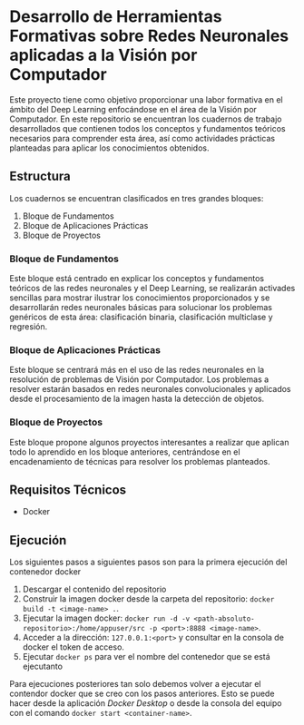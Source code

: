 # Desarrollo de Herramientas Formativas sobre Redes Neuronales aplicadas a la Visión por Computador

Este proyecto tiene como objetivo proporcionar una labor formativa en el ámbito del Deep Learning enfocándose
en el área de la Visión por Computador. En este repositorio se encuentran los cuadernos de trabajo desarrollados
que contienen todos los conceptos y fundamentos teóricos necesarios para comprender esta área, así como actividades
prácticas planteadas para aplicar los conocimientos obtenidos.

## Estructura
Los cuadernos se encuentran clasificados en tres grandes bloques:
1. Bloque de Fundamentos
2. Bloque de Aplicaciones Prácticas
3. Bloque de Proyectos

### Bloque de Fundamentos
Este bloque está centrado en explicar los conceptos y fundamentos teóricos de las redes neuronales y el Deep Learning,
se realizarán activades sencillas para mostrar ilustrar los conocimientos proporcionados y se desarrollarán redes
neuronales básicas para solucionar los problemas genéricos de esta área: clasificación binaria, clasificación multiclase
y regresión.

### Bloque de Aplicaciones Prácticas
Este bloque se centrará más en el uso de las redes neuronales en la resolución de problemas de Visión por Computador. Los
problemas a resolver estarán basados en redes neuronales convolucionales y aplicados desde el procesamiento de la imagen
hasta la detección de objetos.

### Bloque de Proyectos
Este bloque propone algunos proyectos interesantes a realizar que aplican todo lo aprendido en los bloque anteriores,
centrándose en el encadenamiento de técnicas para resolver los problemas planteados.

## Requisitos Técnicos
- Docker

## Ejecución
Los siguientes pasos a siguientes pasos son para la primera ejecución del contenedor docker

1. Descargar el contenido del repositorio
2. Construir la imagen docker desde la carpeta del repositorio: `docker build -t <image-name> .`.
3. Ejecutar la imagen docker: `docker run -d -v <path-absoluto-repositorio>:/home/appuser/src -p <port>:8888 <image-name>`.
4. Acceder a la dirección: `127.0.0.1:<port>` y consultar en la consola de docker el token de acceso.
5. Ejecutar `docker ps` para ver el nombre del contenedor que se está ejecutanto

Para ejecuciones posteriores tan solo debemos volver a ejecutar el contendor docker que se creo con los pasos anteriores.
Esto se puede hacer desde la aplicación _Docker Desktop_ o desde la consola del equipo con el comando
`docker start <container-name>`.